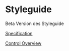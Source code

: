 # Styleguide
Beta Version des Styleguide

[Specification](Specification/index.html)

[Control Overview](https://eurodata.github.io/Styleguide/Control%20Overview/index.html)
